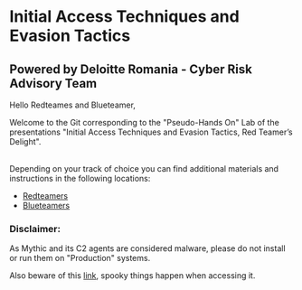 # Initial Access Techniques and Evasion Tactics

## Powered by Deloitte Romania - Cyber Risk Advisory Team

Hello Redteames and Blueteamer,

Welcome to the Git corresponding to the "Pseudo-Hands On" Lab of the presentations "Initial Access Techniques and Evasion Tactics, Red Teamer’s Delight".
<br/><br/>

Depending on your track of choice you can find additional materials and instructions in the following locations:
- [Redteamers](RED)
- [Blueteamers](BLUE)

### Disclaimer:
As Mythic and its C2 agents are considered malware, please do not install or run them on "Production" systems.

Also beware of this [link](https://hacklikea.red/file.html), spooky things happen when accessing it.
